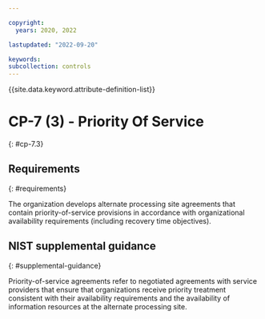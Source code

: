 ```yaml
---

copyright:
  years: 2020, 2022

lastupdated: "2022-09-20"

keywords: 
subcollection: controls
---
```


{{site.data.keyword.attribute-definition-list}}

# CP-7 (3) - Priority Of Service
{: #cp-7.3}

## Requirements
{: #requirements}

The organization develops alternate processing site agreements that contain priority-of-service provisions in accordance with organizational availability requirements (including recovery time objectives).

## NIST supplemental guidance
{: #supplemental-guidance}

Priority-of-service agreements refer to negotiated agreements with service providers that ensure that organizations receive priority treatment consistent with their availability requirements and the availability of information resources at the alternate processing site.

